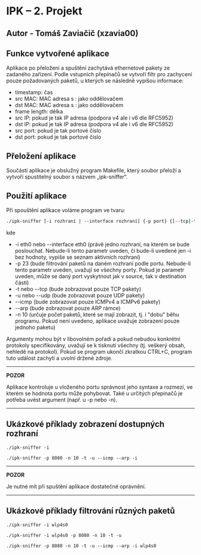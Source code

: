 # IPK – 2. Projekt
## Autor - Tomáš Zaviačič (xzavia00)
## Funkce vytvořené aplikace
Aplikace po přeložení a spuštění zachytává ethernetové pakety ze zadaného zařízení. Podle vstupních přepínačů se vytvoří filtr pro zachycení pouze požadovaných paketů, u kterých se následně vypíšou informace:
* timestamp: čas
* src MAC: MAC adresa s : jako oddělovačem
* dst MAC: MAC adresa s : jako oddělovačem
* frame length: délka
* src IP: pokud je tak IP adresa (podpora v4 ale i v6 dle RFC5952)
* dst IP: pokud je tak IP adresa (podpora v4 ale i v6 dle RFC5952)
* src port: pokud je tak portové číslo
* dst port: pokud je tak portové číslo

## Přeložení aplikace

Součástí aplikace je obslužný program Makefile, který soubor přeloží a vytvoří spustitelný soubor s názvem „ipk-sniffer“.

## Použití aplikace

Při spouštění aplikace voláme program ve tvaru:
```bash 
./ipk-sniffer [-i rozhraní | --interface rozhraní] {-p ­­port} {[--tcp|-t] [--udp|-u] [--arp] [--icmp] } {-n num}
```
kde
* -i eth0 nebo --interface eth0 (právě jedno rozhraní, na kterém se bude poslouchat. Nebude-li tento parametr uveden, či bude-li uvedené jen -i bez hodnoty, vypíše se seznam aktivních rozhraní)
* -p 23 (bude filtrování paketů na daném rozhraní podle portu. Nebude-li tento parametr uveden, uvažují se všechny porty. Pokud je parametr uveden, může se daný port vyskytnout jak v source, tak v destination části)
* -t nebo --tcp (bude zobrazovat pouze TCP pakety)
* -u nebo --udp (bude zobrazovat pouze UDP pakety)
* --icmp (bude zobrazovat pouze ICMPv4 a ICMPv6 pakety)
* --arp (bude zobrazovat pouze ARP rámce)
* -n 10 (určuje počet paketů, které se mají zobrazit, tj. i "dobu" běhu programu. Pokud není uvedeno, aplikace uvažuje zobrazení pouze jednoho paketu)

Argumenty mohou být v libovolném pořadí a pokud nebudou konkrétní protokoly specifikovány, uvažují se k tisknutí všechny (tj. veškerý obsah, nehledě na protokol). Pokud se program ukončí zkratkou CTRL+C, program tuto událost zachytí a uvolní držené zdroje.

---
**POZOR**

Aplikace kontroluje u vloženého portu správnost jeho syntaxe a rozmezí, ve kterém se hodnota portu může pohybovat. Také u určitých přepínačů je potřeba uvést argument (např. u -p nebo -n).

---


## Ukázkové příklady zobrazení dostupných rozhraní

```
./ipk-sniffer -i
```
```
./ipk-sniffer -p 8080 -n 10 -t -u --icmp --arp -i
```

---
**POZOR**

Je nutné mít při spuštění aplikace dostatečné oprávnění.

---

## Ukázkové příklady filtrování různých paketů

```
./ipk-sniffer -i wlp4s0
```
```
./ipk-sniffer -i wlp4s0 -p 8080 -n 10 -t -u
```
```
./ipk-sniffer -p 8080 -n 10 -t -u --icmp --arp -i wlp4s0
```